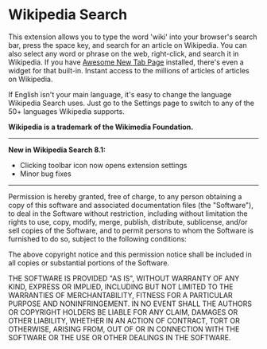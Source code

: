 Wikipedia Search
================
This extension allows you to type the word 'wiki' into your browser's search bar, press the space key, and search for an article on Wikipedia. You can also select any word or phrase on the web, right-click, and search it in Wikipedia. If you have [Awesome New Tab Page](https://antp.co) installed, there's even a widget for that built-in. Instant access to the millions of articles of articles on Wikipedia.

If English isn't your main language, it's easy to change the language Wikipedia Search uses. Just go to the Settings page to switch to any of the 50+ languages Wikipedia supports.

__Wikipedia is a trademark of the Wikimedia Foundation.__

---------------------------------------------------------
__New in Wikipedia Search 8.1:__
* Clicking toolbar icon now opens extension settings
* Minor bug fixes

---------------------------------------------------------

Permission is hereby granted, free of charge, to any person obtaining a copy of this software and associated documentation files (the "Software"), to deal in the Software without restriction, including without limitation the rights to use, copy, modify, merge, publish, distribute, sublicense, and/or sell copies of the Software, and to permit persons to whom the Software is furnished to do so, subject to the following conditions:

The above copyright notice and this permission notice shall be included in all copies or substantial portions of the Software.

THE SOFTWARE IS PROVIDED "AS IS", WITHOUT WARRANTY OF ANY KIND, EXPRESS OR IMPLIED, INCLUDING BUT NOT LIMITED TO THE WARRANTIES OF MERCHANTABILITY, FITNESS FOR A PARTICULAR PURPOSE AND NONINFRINGEMENT. IN NO EVENT SHALL THE AUTHORS OR COPYRIGHT HOLDERS BE LIABLE FOR ANY CLAIM, DAMAGES OR OTHER LIABILITY, WHETHER IN AN ACTION OF CONTRACT, TORT OR OTHERWISE, ARISING FROM, OUT OF OR IN CONNECTION WITH THE SOFTWARE OR THE USE OR OTHER DEALINGS IN THE SOFTWARE.